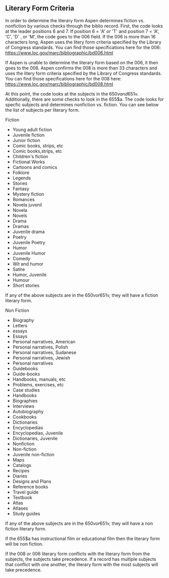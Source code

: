 ## Literary Form Criteria

In order to determine the literary form Aspen determines fiction vs. nonfiction by various checks through the biblio record. First, the code looks at the leader positions 6 and 7. If position 6 = 'A' or 'T' and position 7 = 'A', 'C', 'D'
, or 'M', the code goes to the 006 field. If the 006 is more than 16 characters long, Aspen uses the litery form criteria specified by the Library of Congress standards. You can find those specifications here for the 006: https://www.loc.gov/marc/bibliographic/bd006.html

If Aspen is unable to determine the literary form based on the 006, it then goes to the 008. Aspen confirms the 008 is more than 33 characters and uses the litery form criteria specified by the Library of Congress standards. You can find those specifications here for the 008 here: 
https://www.loc.gov/marc/bibliographic/bd008.html

At this point, the code looks at the subjects in the 650$v and 651$v. Additionally, there are some checks to look in the 655$a. The code looks for specfic subjects and determines nonfiction vs. fiction. You can see below the list of subjects per literary form.

Fiction
- Young adult fiction
- Juvenile fiction
- Junior fiction
- Comic books, strips, etc
- Comic books,strips, etc
- Children's fiction
- Fictional Works
- Cartoons and comics
- Folklore
- Legends
- Stories
- Fantasy
- Mystery fiction
- Romances
- Novela juvenil
- Novela
- Novels
- Drama
- Dramas
- Juvenile drama
- Poetry
- Juvenile Poetry
- Humor
- Juvenile Humor
- Comedy
- Wit and humor
- Satire
- Humor, Juvenile
- Humour
- Short stories

If any of the above subjects are in the 650$v or 651$v, they will have a fiction literary form. 

Non Fiction
- Biography
- Letters
- essays
- Essays
- Personal narratives, American
- Personal narratives, Polish
- Personal narratives, Sudanese
- Personal narratives, Jewish
- Personal narratives
- Guidebooks
- Guide-books
- Handbooks, manuals, etc
- Problems, exercises, etc
- Case studies
- Handbooks
- Biographies
- Interviews
- Autobiography
- Cookbooks
- Dictionaries
- Encyclopedias
- Encyclopedias, Juvenile
- Dictionaries, Juvenile
- Nonfiction
- Non-fiction
- Juvenile non-fiction
- Maps
- Catalogs
- Recipes
- Diaries
- Designs and Plans
- Reference books
- Travel guide
- Textbook
- Atlas
- Atlases
- Study guides

If any of the above subjects are in the 650$v or 651$v, they will have a non fiction literary form. 

If the 655$a has instructional film or educational film then the literary form will be non fiction. 

If the 008 or 006 literary form conflicts with the literary form from the subjects, the subjects take precedence. If a record has multiple subjects that conflict with one another, the literary form with the most subjects will take precedence.   
